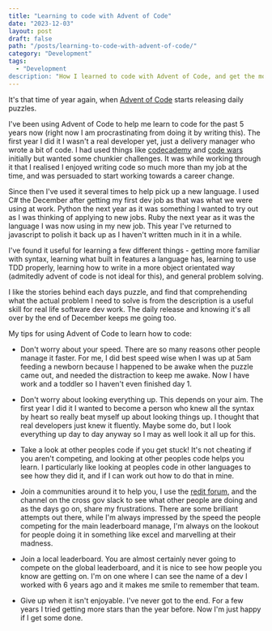 ```yaml
---
title: "Learning to code with Advent of Code"
date: "2023-12-03"
layout: post
draft: false
path: "/posts/learning-to-code-with-advent-of-code/"
category: "Development"
tags:
  - "Development
description: "How I learned to code with Advent of Code, and get the most out of it"
---
```


It's that time of year again, when [Advent of Code](https://adventofcode.com/) starts releasing daily puzzles.

I've been using Advent of Code to help me learn to code for the past 5 years now (right now I am procrastinating from doing it by writing this). The first year I did it I wasn't a real developer yet, just a delivery manager who wrote a bit of code. I had used things like [codecademy](https://www.codecademy.com/) and [code wars](https://www.codewars.com/) initially but wanted some chunkier challenges. It was while working through it that I realised I enjoyed writing code so much more than my job at the time, and was persuaded to start working towards a career change.

Since then I've used it several times to help pick up a new language. I used C# the December after getting my first dev job as that was what we were using at work. Python the next year as it was something I wanted to try out as I was thinking of applying to new jobs. Ruby the next year as it was the language I was now using in my new job. This year I've returned to javascript to polish it back up as I haven't written much in it in a while.

I've found it useful for learning a few different things - getting more familiar with syntax, learning what built in features a language has, learning to use TDD properly, learning how to write in a more object orientated way (admitedly advent of code is not ideal for this), and general problem solving.

I like the stories behind each days puzzle, and find that comprehending what the actual problem I need to solve is from the description is a useful skill for real life software dev work. The daily release and knowing it's all over by the end of December keeps me going too.

My tips for using Advent of Code to learn how to code:

- Don't worry about your speed. There are so many reasons other people manage it faster. For me, I did best speed wise when I was up at 5am feeding a newborn because I happened to be awake when the puzzle came out, and needed the distraction to keep me awake. Now I have work and a toddler so I haven't even finished day 1.

- Don't worry about looking everything up. This depends on your aim. The first year I did it I wanted to become a person who knew all the syntax by heart so really beat myself up about looking things up. I thought that real developers just knew it fluently. Maybe some do, but I look everything up day to day anyway so I may as well look it all up for this.

- Take a look at other peoples code if you get stuck! It's not cheating if you aren't competing, and looking at other peoples code helps you learn. I particularly like looking at peoples code in other languages to see how they did it, and if I can work out how to do that in mine.

- Join a communities around it to help you, I use the [redit forum](https://www.reddit.com/r/adventofcode), and the channel on the cross gov slack to see what other people are doing and as the days go on, share my frustrations. There are some brilliant attempts out there, while I'm always impressed by the speed the people competing for the main leaderboard manage, I'm always on the lookout for people doing it in something like excel and marvelling at their madness.

- Join a local leaderboard. You are almost certainly never going to compete on the global leaderboard, and it is nice to see how people you know are getting on. I'm on one where I can see the name of a dev I worked with 6 years ago and it makes me smile to remember that team.

- Give up when it isn't enjoyable. I've never got to the end. For a few years I tried getting more stars than the year before. Now I'm just happy if I get some done.